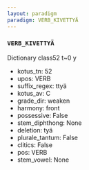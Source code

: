 ```yaml
---
layout: paradigm
paradigm: VERB_KIVETTYÄ
---
```

### ` VERB_KIVETTYÄ `

Dictionary class52 t~0 y
* kotus_tn: 52
* upos: VERB
* suffix_regex: ttyä
* kotus_av: C
* grade_dir: weaken
* harmony: front
* possessive: False
* stem_diphthong: None
* deletion: tyä
* plurale_tantum: False
* clitics: False
* pos: VERB
* stem_vowel: None
